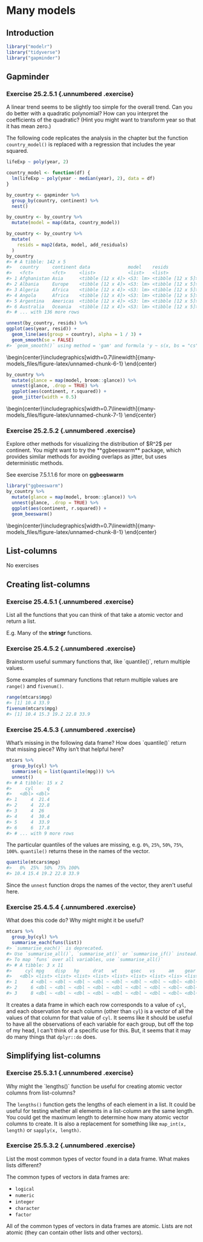 
# Many models

## Introduction


```r
library("modelr")
library("tidyverse")
library("gapminder")
```

## Gapminder

### Exercise <span class="exercise-number">25.2.5.1</span> {.unnumbered .exercise}

A linear trend seems to be slightly too simple for the overall trend. Can you do better with a quadratic polynomial? How can you interpret the coefficients of the quadratic? (Hint you might want to transform year so that it has mean zero.)

The following code replicates the analysis in the chapter but the function `country_model()` is replaced with a regression that includes the year squared.

```r
lifeExp ~ poly(year, 2)
```


```r
country_model <- function(df) {
  lm(lifeExp ~ poly(year - median(year), 2), data = df)
}

by_country <- gapminder %>%
  group_by(country, continent) %>%
  nest()

by_country <- by_country %>%
  mutate(model = map(data, country_model))
```


```r
by_country <- by_country %>%
  mutate(
    resids = map2(data, model, add_residuals)
  )
by_country
#> # A tibble: 142 x 5
#>   country     continent data              model    resids           
#>   <fct>       <fct>     <list>            <list>   <list>           
#> 1 Afghanistan Asia      <tibble [12 x 4]> <S3: lm> <tibble [12 x 5]>
#> 2 Albania     Europe    <tibble [12 x 4]> <S3: lm> <tibble [12 x 5]>
#> 3 Algeria     Africa    <tibble [12 x 4]> <S3: lm> <tibble [12 x 5]>
#> 4 Angola      Africa    <tibble [12 x 4]> <S3: lm> <tibble [12 x 5]>
#> 5 Argentina   Americas  <tibble [12 x 4]> <S3: lm> <tibble [12 x 5]>
#> 6 Australia   Oceania   <tibble [12 x 4]> <S3: lm> <tibble [12 x 5]>
#> # ... with 136 more rows
```


```r
unnest(by_country, resids) %>%
ggplot(aes(year, resid)) +
  geom_line(aes(group = country), alpha = 1 / 3) +
  geom_smooth(se = FALSE)
#> `geom_smooth()` using method = 'gam' and formula 'y ~ s(x, bs = "cs")'
```



\begin{center}\includegraphics[width=0.7\linewidth]{many-models_files/figure-latex/unnamed-chunk-6-1} \end{center}


```r
by_country %>%
  mutate(glance = map(model, broom::glance)) %>%
  unnest(glance, .drop = TRUE) %>%
  ggplot(aes(continent, r.squared)) +
  geom_jitter(width = 0.5)
```



\begin{center}\includegraphics[width=0.7\linewidth]{many-models_files/figure-latex/unnamed-chunk-7-1} \end{center}

### Exercise <span class="exercise-number">25.2.5.2</span> {.unnumbered .exercise}

<div class="question">
Explore other methods for visualizing the distribution of $R^2$ per continent. You might want to try the **ggbeeswarm** package, which provides similar methods for avoiding overlaps as jitter, but uses deterministic methods.
</div>

<div class="answer">

See exercise 7.5.1.1.6 for more on **ggbeeswarm**


```r
library("ggbeeswarm")
by_country %>%
  mutate(glance = map(model, broom::glance)) %>%
  unnest(glance, .drop = TRUE) %>%
  ggplot(aes(continent, r.squared)) +
  geom_beeswarm()
```



\begin{center}\includegraphics[width=0.7\linewidth]{many-models_files/figure-latex/unnamed-chunk-8-1} \end{center}

</div>

## List-columns

No exercises

## Creating list-columns

### Exercise <span class="exercise-number">25.4.5.1</span> {.unnumbered .exercise}

<div class="question">
List all the functions that you can think of that take a atomic vector and return a list.
</div>

<div class="answer">

E.g. Many of the **stringr** functions.

</div>

### Exercise <span class="exercise-number">25.4.5.2</span> {.unnumbered .exercise}

<div class="question">
Brainstorm useful summary functions that, like `quantile()`, return multiple values.
</div>

<div class="answer">

Some examples of summary functions that return multiple values are `range()` and `fivenum()`.


```r
range(mtcars$mpg)
#> [1] 10.4 33.9
fivenum(mtcars$mpg)
#> [1] 10.4 15.3 19.2 22.8 33.9
```

</div>

### Exercise <span class="exercise-number">25.4.5.3</span> {.unnumbered .exercise}

<div class="question">
What’s missing in the following data frame? How does `quantile()` return that missing piece? Why isn’t that helpful here?
</div>

<div class="answer">


```r
mtcars %>%
  group_by(cyl) %>%
  summarise(q = list(quantile(mpg))) %>%
  unnest()
#> # A tibble: 15 x 2
#>     cyl     q
#>   <dbl> <dbl>
#> 1     4  21.4
#> 2     4  22.8
#> 3     4  26  
#> 4     4  30.4
#> 5     4  33.9
#> 6     6  17.8
#> # ... with 9 more rows
```

The particular quantiles of the values are missing, e.g. `0%`, `25%`, `50%`, `75%`, `100%`. `quantile()` returns these in the names of the vector.

```r
quantile(mtcars$mpg)
#>   0%  25%  50%  75% 100% 
#> 10.4 15.4 19.2 22.8 33.9
```

Since the `unnest` function drops the names of the vector, they aren't useful here.

</div>

### Exercise <span class="exercise-number">25.4.5.4</span> {.unnumbered .exercise}

<div class="question">
What does this code do?
Why might might it be useful?
</div>

<div class="answer">


```r
mtcars %>%
  group_by(cyl) %>%
  summarise_each(funs(list))
#> `summarise_each()` is deprecated.
#> Use `summarise_all()`, `summarise_at()` or `summarise_if()` instead.
#> To map `funs` over all variables, use `summarise_all()`
#> # A tibble: 3 x 11
#>     cyl mpg    disp   hp     drat   wt     qsec   vs     am    gear  carb 
#>   <dbl> <list> <list> <list> <list> <list> <list> <list> <lis> <lis> <lis>
#> 1     4 <dbl ~ <dbl ~ <dbl ~ <dbl ~ <dbl ~ <dbl ~ <dbl ~ <dbl~ <dbl~ <dbl~
#> 2     6 <dbl ~ <dbl ~ <dbl ~ <dbl ~ <dbl ~ <dbl ~ <dbl ~ <dbl~ <dbl~ <dbl~
#> 3     8 <dbl ~ <dbl ~ <dbl ~ <dbl ~ <dbl ~ <dbl ~ <dbl ~ <dbl~ <dbl~ <dbl~
```

It creates a data frame in which each row corresponds to a value of `cyl`,
and each observation for each column (other than `cyl`) is a vector of all the values of that column for that value of `cyl`.
It seems like it should be useful to have all the observations of each variable for each group, but off the top of my head, I can't think of a specific use for this.
But, it seems that it may do many things that `dplyr::do` does.

</div>

## Simplifying list-columns

### Exercise <span class="exercise-number">25.5.3.1</span> {.unnumbered .exercise}

<div class="question">
Why might the `lengths()` function be useful for creating atomic vector columns from list-columns?
</div>

<div class="answer">

The `lengths()` function gets the lengths of each element in a list.
It could be useful for testing whether all elements in a list-column are the same length.
You could get the maximum length to determine how many atomic vector columns to create.
It is also a replacement for something like `map_int(x, length)` or `sapply(x, length)`.

</div>

### Exercise <span class="exercise-number">25.5.3.2</span> {.unnumbered .exercise}

<div class="question">
List the most common types of vector found in a data frame.
What makes lists different?
</div>

<div class="answer">

The common types of vectors in data frames are:

-   `logical`
-   `numeric`
-   `integer`
-   `character`
-   `factor`

All of the common types of vectors in data frames are atomic. Lists are not atomic (they can contain other lists and other vectors).

</div>

<!-- match unopened div --><div>
